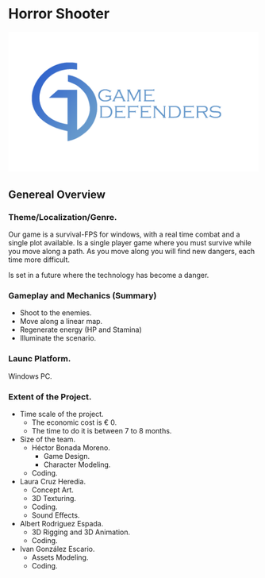 # Horror Shooter
![Image of Logo](https://github.com/azsumas/HorrorShooter/blob/master/Logo_02.png) 
## Genereal Overview
### Theme/Localization/Genre.

Our game is a survival-FPS for windows, with a real time combat and a single plot available.
Is a single player game where you must survive while you move along a path. As you move along you will find new dangers, each time more difficult.  

Is set in a future where the technology has become a danger.

### Gameplay and Mechanics (Summary)
- Shoot to the enemies.
- Move along a linear map.
- Regenerate energy (HP and Stamina)
- Illuminate the scenario. 

### Launc Platform. 
Windows PC.

### Extent of the Project.
- Time scale of the project.
  - The economic cost is € 0.
  - The time to do it is between 7 to 8 months.
- Size of the team.
  - Héctor Bonada Moreno.
    - Game Design.
    - Character Modeling.
   - Coding.
 - Laura Cruz Heredia.
   - Concept Art.
   - 3D Texturing.
   - Coding.
   - Sound Effects.
 - Albert Rodriguez Espada.
   - 3D Rigging and 3D Animation.
   - Coding.
 - Ivan González Escario.
   - Assets Modeling.
   - Coding.


